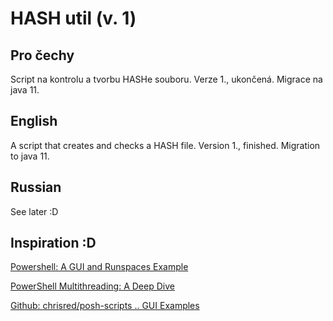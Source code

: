 # HASH util (v. 1)

## Pro čechy

Script na kontrolu a tvorbu HASHe souboru.
Verze 1., ukončená. Migrace na java 11.

## English

A script that creates and checks a HASH file.
Version 1., finished. Migration to java 11.

## Russian 

See later :D

## Inspiration :D

[Powershell: A GUI and Runspaces Example](https://blog.redit.name/posts/2020/powershell-a-gui-and-runspaces-example.html)

[PowerShell Multithreading: A Deep Dive](https://adamtheautomator.com/powershell-multithreading/)

[Github: chrisred/posh-scripts .. GUI Examples](https://github.com/chrisred/posh-scripts/tree/master/GUI%20Examples)
